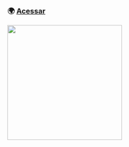 ### :earth_africa: [Acessar](https://biacoelho.github.io/50projects50days-html-css-js/day5-blurry-loading)

<img src="https://raw.githubusercontent.com/biacoelho/50projects50days-html-css-js/main/day5-blurry-loading/image-demo.png" width="260px"/>